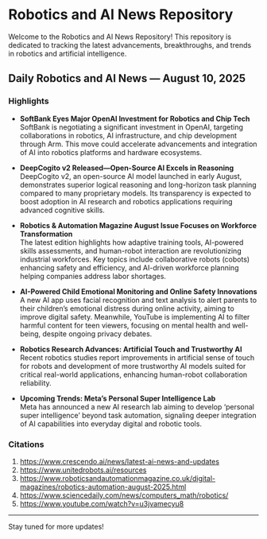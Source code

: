 # Robotics and AI News Repository

Welcome to the Robotics and AI News Repository! This repository is dedicated to tracking the latest advancements, breakthroughs, and trends in robotics and artificial intelligence.

## Daily Robotics and AI News — August 10, 2025

### Highlights

- **SoftBank Eyes Major OpenAI Investment for Robotics and Chip Tech**  
  SoftBank is negotiating a significant investment in OpenAI, targeting collaborations in robotics, AI infrastructure, and chip development through Arm. This move could accelerate advancements and integration of AI into robotics platforms and hardware ecosystems.

- **DeepCogito v2 Released—Open-Source AI Excels in Reasoning**  
  DeepCogito v2, an open-source AI model launched in early August, demonstrates superior logical reasoning and long-horizon task planning compared to many proprietary models. Its transparency is expected to boost adoption in AI research and robotics applications requiring advanced cognitive skills.

- **Robotics & Automation Magazine August Issue Focuses on Workforce Transformation**  
  The latest edition highlights how adaptive training tools, AI-powered skills assessments, and human-robot interaction are revolutionizing industrial workforces. Key topics include collaborative robots (cobots) enhancing safety and efficiency, and AI-driven workforce planning helping companies address labor shortages.

- **AI-Powered Child Emotional Monitoring and Online Safety Innovations**  
  A new AI app uses facial recognition and text analysis to alert parents to their children’s emotional distress during online activity, aiming to improve digital safety. Meanwhile, YouTube is implementing AI to filter harmful content for teen viewers, focusing on mental health and well-being, despite ongoing privacy debates.

- **Robotics Research Advances: Artificial Touch and Trustworthy AI**  
  Recent robotics studies report improvements in artificial sense of touch for robots and development of more trustworthy AI models suited for critical real-world applications, enhancing human-robot collaboration reliability.

- **Upcoming Trends: Meta’s Personal Super Intelligence Lab**  
  Meta has announced a new AI research lab aiming to develop ‘personal super intelligence’ beyond task automation, signaling deeper integration of AI capabilities into everyday digital and robotic tools.

### Citations

1. https://www.crescendo.ai/news/latest-ai-news-and-updates
2. https://www.unitedrobots.ai/resources
3. https://www.roboticsandautomationmagazine.co.uk/digital-magazines/robotics-automation-august-2025.html
4. https://www.sciencedaily.com/news/computers_math/robotics/
5. https://www.youtube.com/watch?v=u3jvamecyu8

---

Stay tuned for more updates!